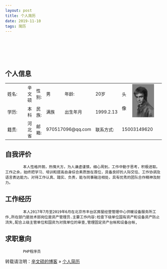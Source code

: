 ```yaml
---
layout: post
title: 个人简历
date: 2019-11-10 
tags: 简历   
---
```

<br />
<br />
<br />
<br />



## 个人信息
<table>
<tr>
    <td width="70px">姓名:</td>
    <td>辛文硕</td>
    <td>性别:</td>
    <td>男</td>
   <td>年龄:</td>
    <td>20岁</td>
     <td rowspan="2" width="20px" style="line-height:45px"> 头 像</td>
    <td rowspan="2" width="100px"><img src="./touxiang.jpg" width="70px"></td> 
</tr>
<tr>
    <td>学历:</td>
    <td>本科</td>
    <td>民族:</td>
    <td>满族</td>
    <td>出生年月</td>
    <td>1999.2.13</td>
</tr>
<tr>
    <td>籍贯:</td>
    <td>河北省</td>
    <td>邮箱:</td>
    <td colspan="2">970517096@qq.com</td>
    <td>联系方式:</td>
    <td colspan="2">15003149620</td>
</tr>
</table>

## 自我评价

```
		本人性格开朗，热情大方，为人谦虚谨慎，细心周到，工作中勤于思考，积极进取。工作之余，始终把学习、培训和提高自身综合素质放在首位，具备良好的人际交往、工作协调及语言表达能力。对待工作认真、踏实、负责，能与同事融洽相处，具有优秀的团队合作精神及耐力。
```

## 工作经历

```
		本人2017年7月至2019年6月在北京市丰台区房屋经营管理中心供暖设备服务所工作,所在部门是技术部岗位是资产管理员.主要工作内容:检查下级单位国有资产和设备资产防止流失,配合上级主管单位和国资为对我单位的审查,管理固定资产台帐和设备台帐,
```

## 求职意向

```
		PHP程序员 
```

转载请注明：[辛文硕的博客](http://baixin) » [个人简历](http://baidu.com/)             